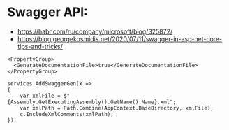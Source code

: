 # Swagger API:

- https://habr.com/ru/company/microsoft/blog/325872/
- https://blog.georgekosmidis.net/2020/07/11/swagger-in-asp-net-core-tips-and-tricks/

```
<PropertyGroup>
  <GenerateDocumentationFile>true</GenerateDocumentationFile>
</PropertyGroup>
```

```
services.AddSwaggerGen(x =>
{
    var xmlFile = $"{Assembly.GetExecutingAssembly().GetName().Name}.xml";
    var xmlPath = Path.Combine(AppContext.BaseDirectory, xmlFile);
    c.IncludeXmlComments(xmlPath);
});
```
